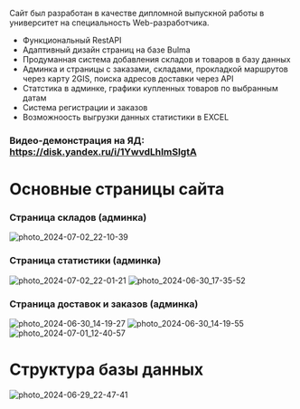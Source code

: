Сайт был разработан в качестве дипломной выпускной работы в университет на специальность Web-разработчика.
- Функциональный RestAPI
- Адаптивный дизайн страниц на базе Bulma
- Продуманная система добавления складов и товаров в базу данных
- Админка и страницы с заказами, складами, прокладкой маршрутов через карту 2GIS, поиска адресов доставки через API
- Статстика в админке, графики купленных товаров по выбранным датам
- Система регистрации и заказов
- Возможноость выгрузки данных статистики в EXCEL

### Видео-демонстрация на ЯД: https://disk.yandex.ru/i/1YwvdLhImSlgtA

# Основные страницы сайта

### Страница складов (админка)
![photo_2024-07-02_22-10-39](https://github.com/user-attachments/assets/ddb88eca-3082-48b7-a490-5ea994d0545c)

### Страница статистики (админка)
![photo_2024-07-02_22-01-21](https://github.com/user-attachments/assets/63922d94-7be8-4f48-b79f-11c3ffb7440d)
![photo_2024-06-30_17-35-52](https://github.com/user-attachments/assets/f6fb5e60-94e1-400f-be18-42691d249de7)

### Страница доставок и заказов (админка)
![photo_2024-06-30_14-19-27](https://github.com/user-attachments/assets/a84f02b8-c77d-4ade-ab28-b2e3baf1adf9)
![photo_2024-06-30_14-19-55](https://github.com/user-attachments/assets/3c86e6a9-9755-42fc-9e63-064c4e89f74a)
![photo_2024-07-01_12-40-57](https://github.com/user-attachments/assets/0e73e235-5f71-4a75-8a9b-ecfc035150bd)

# Структура базы данных
![photo_2024-06-29_22-47-41](https://github.com/user-attachments/assets/3a1ec33d-9d96-4e00-af7a-cf4be83495b7)
